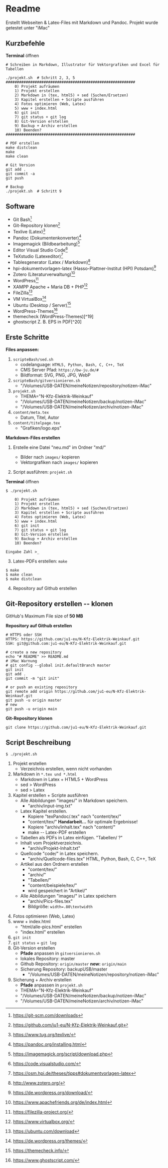 # Readme
<!--ju 18-12-21 -->
Erstellt Webseiten & Latex-Files mit Markdown und Pandoc.
Projekt wurde getestet unter "iMac"   

## Kurzbefehle

**Terminal** öffnen

```
# Schreiben in Markdown, Illustrator für Vektorgrafiken und Excel für Tabellen

./projekt.sh  # Schritt 2, 3, 5
##########################################################
    0) Projekt aufräumen
    1) Projekt erstellen
    2) Markdown in (tex, html5) + sed (Suchen/Ersetzen)
    3) Kapitel erstellen + Scripte ausführen
    4) Fotos optimieren (Web, Latex)
    5) www + index.html
    6) git init
    7) git status + git log
    8) Git-Version erstellen
    9) Backup + Archiv erstellen
    10) Beenden?
##########################################################

# PDF erstellen
make distclean
make
make clean

# Git Version
git add .
git commit -a
git push

# Backup
./projekt.sh  # Schritt 9
```  
    
## Software

- Git Bash[^1]
- Git-Repository klonen[^2]
- Texlive (Latex)[^3]
- Pandoc (Dokumentenkonverter)[^4]
- Imagemagick (Bildbearbeitung)[^5]
- Editor Visual Studio Code[^6]
- TeXstudio (Latexeditor)[^9]
- Tablesgenerator (Latex / Markdown)[^10] 
- hpi-dokumentvorlagen-latex (Hasso-Plattner-Institut (HPI) Potsdam)[^11] 
- Zotero (Literaturverwaltung)[^12]
- WordPress[^13]
- XAMPP Apache + Maria DB + PHP[^14]
- FileZilla[^15]
- VM VirtualBox[^16]
- Ubuntu (Desktop / Server)[^17]
- WordPress-Themes[^18]
- themecheck (WordPress-Themes)[^19]
- ghostscript Z. B. EPS in PDF[^20]

[^1]: <https://git-scm.com/downloads>
[^2]: <https://github.com/ju1-eu/N-Kfz-Elektrik-Weinkauf.git>
[^3]: <https://www.tug.org/texlive/>
[^4]: <https://pandoc.org/installing.html>
[^5]: <https://imagemagick.org/script/download.php>
[^6]: <https://code.visualstudio.com/>
[^7]: <https://www.texstudio.org/>
[^8]: <https://www.tablesgenerator.com/latex_tables>
[^9]: <https://osm.hpi.de/theses/tipps#dokumentvorlagen-latex>
[^10]: <http://www.zotero.org/>
[^11]: <https://de.wordpress.org/download/>
[^12]: <https://www.apachefriends.org/de/index.html>
[^13]: <https://filezilla-project.org/>
[^14]: <https://www.virtualbox.org/>
[^15]: <https://ubuntu.com/download>
[^16]: <https://de.wordpress.org/themes/>
[^17]: <https://themecheck.info/>
[^18]: <https://www.ghostscript.com/>

## Erste Schritte

**Files anpassen:**

1. `scripteBash/sed.sh`
    - codelanguage: `HTML5, Python, Bash, C, C++, TeX`
    - CMS Server Pfad: `https://bw-ju.de/#`
    - Bildformat: SVG, PNG, JPG, WebP
2. `scripteBash/gitversionieren.sh`
    - "/Volumes/USB-DATEN/meineNotizen/repository/notizen-iMac"
3. `projekt.sh`
    - THEMA="N-Kfz-Elektrik-Weinkauf"
    - "/Volumes/USB-DATEN/meineNotizen/backup/notizen-iMac"
    - "/Volumes/USB-DATEN/meineNotizen/archiv/notizen-iMac"
4. `content/meta.tex`
    - Datum, Titel, Autor
5. `content/titelpage.tex`
    - "Grafiken/logo.eps"

**Markdown-Files erstellen**
    
1. Erstelle eine Datei "neu.md" im Ordner "md/"
    - Bilder nach `images/` kopieren
    - Vektorgrafiken  nach `images/` kopieren
    
2. Script ausführen: `projekt.sh`

**Terminal** öffnen

```
$ ./projekt.sh

    0) Projekt aufräumen
    1) Projekt erstellen
    2) Markdown in (tex, html5) + sed (Suchen/Ersetzen)
    3) Kapitel erstellen + Scripte ausführen
    4) Fotos optimieren (Web, Latex)
    5) www + index.html
    6) git init
    7) git status + git log
    8) Git-Version erstellen
    9) Backup + Archiv erstellen
    10) Beenden?

Eingabe Zahl >_
```

3. Latex-PDFs erstellen: `make`

``` 
$ make
$ make clean
$ make distclean
```

4. Repository auf Github erstellen

## Git-Repository erstellen -- klonen

GitHub's Maximum File size of **50 MB**

**Repository auf Github erstellen**

```
# HTTPS oder SSH
HTTPS: https://github.com/ju1-eu/N-Kfz-Elektrik-Weinkauf.git
SSH: git@github.com:ju1-eu/N-Kfz-Elektrik-Weinkauf.git

# create a new repository 
echo "# README" >> README.md
# iMac Warnung 
# git config --global init.defaultBranch master
git init
git add .
git commit -m "git init"
                
# or push an existing repository 
git remote add origin https://github.com/ju1-eu/N-Kfz-Elektrik-Weinkauf.git
git push -u origin master
# new
git push -u origin main
```

**Git-Repository klonen**

```
git clone https://github.com/ju1-eu/N-Kfz-Elektrik-Weinkauf.git
```

## Script Beschreibung

`$ ./projekt.sh`

1. Projekt erstellen
    - Verzeichnis erstellen, wenn nicht vorhanden
2. Markdown in `*.tex und *.html`
    - Markdown in Latex + HTML5 + WordPress
    - sed > WordPress
    - sed > Latex
3. Kapitel erstellen + Scripte ausführen
    - Alle Abbildungen "images/" in Markdown speichern.
        - "archiv/input-img.txt"
    - Latex Kapitel erstellen.
        - Kopiere "texPandoc/.tex" nach "content/tex/"
        - "content/tex/" **Handarbeit...** für optimale Ergebnisse!
        - Kopiere "archiv/inhalt.tex" nach "content/"
        - make -- Latex-PDF erstellen
    - Tabellen als PDFs in Latex einfügen. "Tabellen/ ?"
    - Inhalt vom Projektverzeichnis.
        - "archiv/Projekt-Inhalt.txt"
    - Quellcode "code/" in Latex speichern.
        - "archiv/Quellcode-files.tex"
      HTML, Python, Bash, C, C++, TeX
    - Artikel aus den Ordnern erstellen
        - "content/tex/"
        - "archiv/"
        - "Tabellen/"
        - "content/beispiele/tex/"
        -  wird gespeichert in "Artikel/"
    - Alle Abbildungen "images/" in Latex speichern
        - "archiv/Pics-files.tex"
        - Bildgröße: `width=.80\textwidth`
4) Fotos optimieren (Web, Latex)
5) www + index.html
    - "html/alle-pics.html" erstellen
    - "index.html" erstellen
6) `git init`
7) `git status` + `git log`
8) Git-Version erstellen
    - **Pfade** anpassen in `gitversionieren.sh`
    - lokales Repository: master
    - Github Repository: `origin/master` **new:** `origin/main`
    - Sicherung Repository: backupUSB/master
        - "/Volumes/USB-DATEN/meineNotizen/repository/notizen-iMac"
9) Sicherung + Archiv erstellen
    - **Pfade** anpassen in `projekt.sh`
    - THEMA="N-Kfz-Elektrik-Weinkauf"
    - "/Volumes/USB-DATEN/meineNotizen/backup/notizen-iMac"
    - "/Volumes/USB-DATEN/meineNotizen/archiv/notizen-iMac"